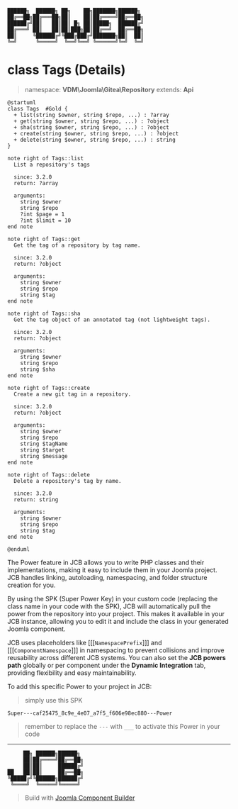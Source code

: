 ```
██████╗  ██████╗ ██╗    ██╗███████╗██████╗
██╔══██╗██╔═══██╗██║    ██║██╔════╝██╔══██╗
██████╔╝██║   ██║██║ █╗ ██║█████╗  ██████╔╝
██╔═══╝ ██║   ██║██║███╗██║██╔══╝  ██╔══██╗
██║     ╚██████╔╝╚███╔███╔╝███████╗██║  ██║
╚═╝      ╚═════╝  ╚══╝╚══╝ ╚══════╝╚═╝  ╚═╝
```
# class Tags (Details)
> namespace: **VDM\Joomla\Gitea\Repository**
> extends: **Api**

```uml
@startuml
class Tags  #Gold {
  + list(string $owner, string $repo, ...) : ?array
  + get(string $owner, string $repo, ...) : ?object
  + sha(string $owner, string $repo, ...) : ?object
  + create(string $owner, string $repo, ...) : ?object
  + delete(string $owner, string $repo, ...) : string
}

note right of Tags::list
  List a repository's tags

  since: 3.2.0
  return: ?array
  
  arguments:
    string $owner
    string $repo
    ?int $page = 1
    ?int $limit = 10
end note

note right of Tags::get
  Get the tag of a repository by tag name.

  since: 3.2.0
  return: ?object
  
  arguments:
    string $owner
    string $repo
    string $tag
end note

note right of Tags::sha
  Get the tag object of an annotated tag (not lightweight tags).

  since: 3.2.0
  return: ?object
  
  arguments:
    string $owner
    string $repo
    string $sha
end note

note right of Tags::create
  Create a new git tag in a repository.

  since: 3.2.0
  return: ?object
  
  arguments:
    string $owner
    string $repo
    string $tagName
    string $target
    string $message
end note

note right of Tags::delete
  Delete a repository's tag by name.

  since: 3.2.0
  return: string
  
  arguments:
    string $owner
    string $repo
    string $tag
end note
 
@enduml
```

The Power feature in JCB allows you to write PHP classes and their implementations, making it easy to include them in your Joomla project. JCB handles linking, autoloading, namespacing, and folder structure creation for you.

By using the SPK (Super Power Key) in your custom code (replacing the class name in your code with the SPK), JCB will automatically pull the power from the repository into your project. This makes it available in your JCB instance, allowing you to edit it and include the class in your generated Joomla component.

JCB uses placeholders like [[[`NamespacePrefix`]]] and [[[`ComponentNamespace`]]] in namespacing to prevent collisions and improve reusability across different JCB systems. You can also set the **JCB powers path** globally or per component under the **Dynamic Integration** tab, providing flexibility and easy maintainability.

To add this specific Power to your project in JCB:

> simply use this SPK
```
Super---caf25475_8c9e_4e07_a7f5_f606e98ec880---Power
```
> remember to replace the `---` with `___` to activate this Power in your code

---
```
     ██╗ ██████╗██████╗
     ██║██╔════╝██╔══██╗
     ██║██║     ██████╔╝
██   ██║██║     ██╔══██╗
╚█████╔╝╚██████╗██████╔╝
 ╚════╝  ╚═════╝╚═════╝
```
> Build with [Joomla Component Builder](https://git.vdm.dev/joomla/Component-Builder)

